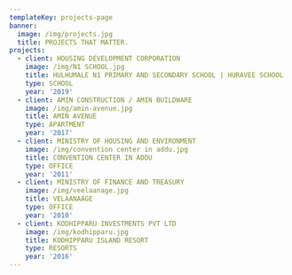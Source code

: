 ```yaml
---
templateKey: projects-page
banner:
  image: /img/projects.jpg
  title: PROJECTS THAT MATTER.
projects:
  - client: HOUSING DEVELOPMENT CORPORATION
    image: /img/N1 SCHOOL.jpg
    title: HULHUMALE N1 PRIMARY AND SECONDARY SCHOOL | HURAVEE SCHOOL
    type: SCHOOL
    year: '2019'
  - client: AMIN CONSTRUCTION / AMIN BUILDWARE
    image: /img/amin-avenue.jpg
    title: AMIN AVENUE
    type: APARTMENT
    year: '2017'
  - client: MINISTRY OF HOUSING AND ENVIRONMENT
    image: /img/convention center in addu.jpg
    title: CONVENTION CENTER IN ADDU
    type: OFFICE
    year: '2011'
  - client: MINISTRY OF FINANCE AND TREASURY
    image: /img/veelaanage.jpg
    title: VELAANAAGE
    type: OFFICE
    year: '2010'
  - client: KODHIPPARU INVESTMENTS PVT LTD
    image: /img/kodhipparu.jpg
    title: KODHIPPARU ISLAND RESORT
    type: RESORTS
    year: '2016'
---
```



